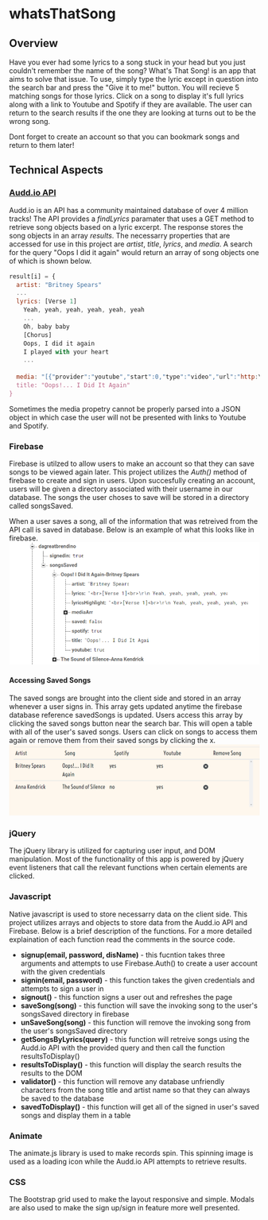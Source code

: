 # whatsThatSong
## Overview
Have you ever had some lyrics to a song stuck in your head but you just couldn't remember the name of the song? What's That Song! is an app that aims to solve that issue. To use, simply type the lyric except in question into the search bar and press the "Give it to me!" button. You will recieve 5 matching songs for those lyrics. Click on a song to display it's full lyrics along with a link to Youtube and Spotify if they are available. The user can return to the search results if the one they are looking at turns out to be the wrong song.  

Dont forget to create an account so that you can bookmark songs and return to them later! 
## Technical Aspects
### [Audd.io API](https://audd.io/)
Audd.io is an API has a community maintained database of over 4 million tracks! The API provides a *findLyrics* paramater that uses a GET method to retrieve song objects based on a lyric excerpt. The response stores the song objects in an array *results*. The necessarry properties that are accessed for use in this project are *artist*, *title*, *lyrics*, and *media*. A search for the query "Oops I did it again" would return an array of song objects one of which is shown below.
``` javascript
result[i] = {
  artist: "Britney Spears"
  ...
  lyrics: [Verse 1]
    Yeah, yeah, yeah, yeah, yeah, yeah
    ...
    Oh, baby baby
    [Chorus]
    Oops, I did it again
    I played with your heart
    ...
    
  media: "[{"provider":"youtube","start":0,"type":"video","url":"http:\/\/www.youtube.com\/watch?v=CduA0TULnow"},     {"provider":"apple_music","provider_id":"269969904","type":"audio","url":"https:\/\/itunes.apple.com\/lookup?entity=song&id=269969904"},  {"native_uri":"spotify:track:6naxalmIoLFWR0siv8dnQQ","provider":"spotify","type":"audio","url":"https:\/\/open.spotify.com\/track\/6naxalmIoLFWR0siv8dnQQ"}]"
  title: "Oops!... I Did It Again"
}
```
Sometimes the media propetry cannot be properly parsed into a JSON object in which case the user will not be presented with links to Youtube and Spotify. 
### Firebase
Firebase is utilzed to allow users to make an account so that they can save songs to be viewed again later. This project utilizes the *Auth()* method of firebase to create and sign in users. Upon succesfully creating an account, users will be given a directory associated with their username in our database. The songs the user choses to save will be stored in a directory called songsSaved.

When a user saves a song, all of the information that was retreived from the API call is saved in database. Below is an example of what this looks like in firebase. 
![Firebase Structure](assets/images/whatsthatsongFBExample.png)
#### Accessing Saved Songs
The saved songs are brought into the client side and stored in an array whenever a user signs in. This array gets updated anytime the firebase database reference savedSongs is updated. Users access this array by clicking the saved songs button near the search bar. This will open a table with all of the user's saved songs. Users can click on songs to access them again or remove them from their saved songs by clicking the x. 
![Saved Songs Table](assets/images/whatsthatsongSavedTB.png)
### jQuery
The jQuery library is utilized for capturing user input, and DOM manipulation. Most of the functionality of this app is powered by jQuery event listeners that call the relevant functions when certain elements are clicked. 
### Javascript
Native javascript is used to store necessarry data on the client side. This project utilizes arrays and objects to store data from the Audd.io API and Firebase. Below is a brief description of the functions. For a more detailed explaination of each function read the comments in the source code.
  * **signup(email, password, disName)** - this fucntion takes three arguments and attempts to use Firebase.Auth() to create a user account with the given credentials
  * **signin(email, password)** - this function takes the given credentials and attempts to sign a user in 
  * **signout()** - this function signs a user out and refreshes the page
  * **saveSong(song)** - this function will save the invoking song to the user's songsSaved directory in firebase
  * **unSaveSong(song)** - this function will remove the invoking song from the user's songsSaved directory
  * **getSongsByLyrics(query)** - this function will retreive songs using the Audd.io API with the provided query and then call the function resultsToDisplay()
  * **resultsToDisplay()** - this function will display the search results the results to the DOM
  * **validator()** - this function will remove any database unfriendly characters from the song title and artist name so that they can always be saved to the database
  * **savedToDisplay()** - this function will get all of the signed in user's saved songs and display them in a table
 
 ### Animate
 The animate.js library is used to make records spin. This spinning image is used as a loading icon while the Audd.io API attempts to retrieve results. 
 
 ### CSS
 The Bootstrap grid used to make the layout responsive and simple. Modals are also used to make the sign up/sign in feature more well presented. 
  
  
